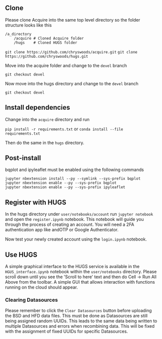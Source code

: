 ## Clone

Please clone Acquire into the same top level directory so the folder structure looks like this

```
/a_directory
	/acquire # Cloned Acquire folder
	/hugs    # Cloned HUGS folder

```

`git clone https://github.com/chryswoods/acquire.git`
`git clone https://github.com/chryswoods/hugs.git`

Move into the acquire folder and change to the `devel` branch

`git checkout devel`

Now move into the hugs directory and change to the `devel` branch

`git checkout devel`


## Install dependencies

Change into the `acquire` directory and run

`pip install -r requirements.txt` 
or 
`conda install --file requirements.txt`

Then do the same in the `hugs` directory.


## Post-install

bqplot and ipyleaflet must be enabled using the following commands

```
jupyter nbextension install --py --symlink --sys-prefix bqplot
jupyter nbextension enable --py --sys-prefix bqplot
jupyter nbextension enable --py --sys-prefix ipyleaflet
```

## Register with HUGS

In the hugs directory under `user/notebooks/account` run `jupyter notebook` and open the `register.ipynb` notebook. This notebook will guide you through the process of creating an account. You will need a 2FA authentication app like andOTP or Google Authenticator.

Now test your newly created account using the `login.ipynb` notebook.

## Use HUGS

A simple graphical interface to the HUGS service is available in the `HGUS_interface.ipynb` notebook within the `user/notebooks` directory. Please scroll down until you see the 'Scroll to here' text and then do Cell -> Run All Above from the toolbar. A simple GUI that allows interaction with functions running on the cloud should appear.

### Clearing Datasources

Please remember to click the `Clear Datasources` button before uploading the BSD and HFD data files. This must be done as Datasources are still being assigned random UUIDs. This leads to the same data being written to multiple Datasources and errors when recombining data. This will be fixed with the assignment of fixed UUIDs for specific Datasources.
